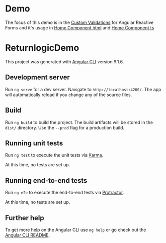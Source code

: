 # Demo
The focus of this demo is in the [Custom Validations](https://github.com/jb1763/returnlogic-demo/blob/master/src/app/validation/custom.validation.ts) for Angular Reactive Forms and it's usage in [Home Component html](https://github.com/jb1763/returnlogic-demo/blob/master/src/app/home/home.component.html) and [Home Component ts](https://github.com/jb1763/returnlogic-demo/blob/master/src/app/home/home.component.ts)

# ReturnlogicDemo

This project was generated with [Angular CLI](https://github.com/angular/angular-cli) version 9.1.6.

## Development server

Run `ng serve` for a dev server. Navigate to `http://localhost:4200/`. The app will automatically reload if you change any of the source files.

## Build

Run `ng build` to build the project. The build artifacts will be stored in the `dist/` directory. Use the `--prod` flag for a production build.

## Running unit tests

Run `ng test` to execute the unit tests via [Karma](https://karma-runner.github.io).

At this time, no tests are set up.

## Running end-to-end tests

Run `ng e2e` to execute the end-to-end tests via [Protractor](http://www.protractortest.org/).

At this time, no tests are set up.

## Further help

To get more help on the Angular CLI use `ng help` or go check out the [Angular CLI README](https://github.com/angular/angular-cli/blob/master/README.md).
